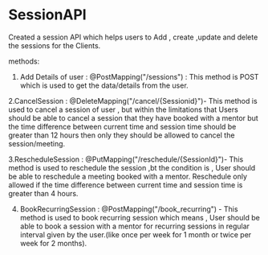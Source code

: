 # SessionAPI
Created a session API which helps users to Add , create ,update and delete the sessions for the Clients.

methods:
1. Add Details of user : @PostMapping("/sessions") :  This method is POST which is used to get the data/details from the user.

2.CancelSession : @DeleteMapping("/cancel/{Sessionid}")- This method is used to cancel a session of user , but within the limitations that  Users should be able to cancel a session that they 
                                                         have booked with a mentor but the time difference between current time and session time should be greater than 12 hours then only they should 
                                                         be allowed to cancel the session/meeting.

3.RescheduleSession : @PutMapping("/reschedule/{SessionId}")- This method is used to reschedule the session ,bt the condition is , User should be able to reschedule a meeting booked with a 
                                                              mentor. Reschedule only allowed if the time difference between current time and session time is greater than 4 hours.

4. BookRecurringSession : @PostMapping("/book_recurring") - This method is used to book recurring session which means , User should be able to book a session with a mentor for recurring
                                                            sessions in regular interval given by the user.(like once per week for 1 month or twice per week for 2 months).
